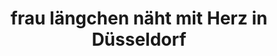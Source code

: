 ---
title: "frau längchen näht mit Herz in Düsseldorf"
url: /duesseldorf/frau-laengchen-naeht-mit-herz-in-duesseldorf/
shop: Schneiderei
---
